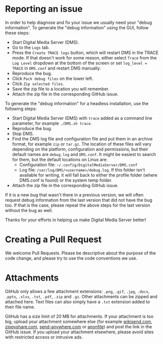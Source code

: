 # Reporting an issue

In order to help diagnose and fix your issue we usually need your "debug information". To generate the "debug information" using the GUI, follow these steps:

* Start Digital Media Server (DMS).
* Go to the `Logs` tab.
* Press the `Create TRACE logs` button, which will restart DMS in the TRACE mode. If that doesn't work for some reason, either select `Trace` from the `Log Level` dropdown at the bottom of the screen or set `log_level = TRACE` in `DMS.conf` and restart DMS manually.
* Reproduce the bug.
* Click `Pack debug files` on the lower left.
* Click `Zip selected files`.
* Save the zip file to a location you will remember.
* Attach the zip file in the corresponding GitHub issue.

To generate the "debug information" for a headless installation, use the following steps:
* Start Digital Media Server (DMS) with ```trace``` added as a command line parameter, for example ```./DMS.sh trace```.
* Reproduce the bug.
* Stop DMS.
* Find the DMS log file and configuration file and put them in an archive format, for example ```zip``` or ```tar.gz```. The location of these files will vary depending on the platform, configuration and permissions, but their default names are ```debug.log``` and ```DMS.conf```. It might be easiest to search for them, but the default locations on Linux are:
  * Configuration file: ```~/.config/DigitalMediaServer/DMS.conf```
  * Log file: ```/var/log/DMS/<username>/debug.log```. If this folder isn't available for writing, it will fall back to either the profile folder (where DMS.conf is found) or the system temp folder.
* Attach the zip file in the corresponding GitHub issue.

If it is a new bug that wasn't there in a previous version, we will often request debug information from the last version that did not have the bug too. If that is the case, please repeat the above steps for the last version without the bug as well.

Thanks for your efforts in helping us make Digital Media Server better!

# Creating a Pull Request

We welcome Pull Requests. Please be descriptive about the purpose of the code change, and please try to use the code conventions we use.

# <a name="Attachments"></a>Attachments

GitHub only allows a few attachment extensions: `.png`, `.gif`, `.jpg`, `.docx`, `.pptx`, `.xlsx`, `.txt`, `.pdf`, `.zip` and `.gz`. Other attachments can be zipped and attached here. Text files can also simply have a `.txt` extension added to their file name.

GitHub has a size limit of 20 MB for attachments. If your attachment is too big, upload your attachment somewhere else (for example [wikisend.com](http://wikisend.com), [zippyshare.com](http://www.zippyshare.com), [send-anywhere.com](https://send-anywhere.com) or [anonfile](https://anonfile.com)) and post the link in the GitHub issue. If you upload your attachment elsewhere, please avoid sites with restricted access or intrusive ads.
